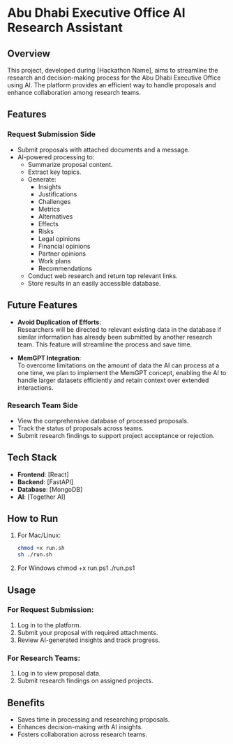 # Abu Dhabi Executive Office AI Research Assistant  

## Overview  
This project, developed during [Hackathon Name], aims to streamline the research and decision-making process for the Abu Dhabi Executive Office using AI. The platform provides an efficient way to handle proposals and enhance collaboration among research teams.  

## Features  

### Request Submission Side  
- Submit proposals with attached documents and a message.  
- AI-powered processing to:  
  - Summarize proposal content.  
  - Extract key topics.  
  - Generate:  
    - Insights  
    - Justifications  
    - Challenges  
    - Metrics  
    - Alternatives  
    - Effects  
    - Risks  
    - Legal opinions  
    - Financial opinions  
    - Partner opinions  
    - Work plans  
    - Recommendations  
  - Conduct web research and return top relevant links.  
  - Store results in an easily accessible database.  

## Future Features  

- **Avoid Duplication of Efforts**:  
  Researchers will be directed to relevant existing data in the database if similar information has already been submitted by another research team. This feature will streamline the process and save time.  

- **MemGPT Integration**:  
  To overcome limitations on the amount of data the AI can process at a one time, we plan to implement the MemGPT concept, enabling the AI to handle larger datasets efficiently and retain context over extended interactions.  

### Research Team Side  
- View the comprehensive database of processed proposals.  
- Track the status of proposals across teams.  
- Submit research findings to support project acceptance or rejection.  

## Tech Stack  
- **Frontend**: [React]  
- **Backend**: [FastAPI]  
- **Database**: [MongoDB]  
- **AI**: [Together AI]  

## How to Run  

1. For Mac/Linux:
   ```bash
   chmod +x run.sh
   sh ./run.sh
2. For Windows
   chmod +x run.ps1
   ./run.ps1


## Usage  

### For Request Submission:  
1. Log in to the platform.  
2. Submit your proposal with required attachments.  
3. Review AI-generated insights and track progress.  

### For Research Teams:  
1. Log in to view proposal data.  
2. Submit research findings on assigned projects.  

## Benefits  
- Saves time in processing and researching proposals.  
- Enhances decision-making with AI insights.  
- Fosters collaboration across research teams.  
  
